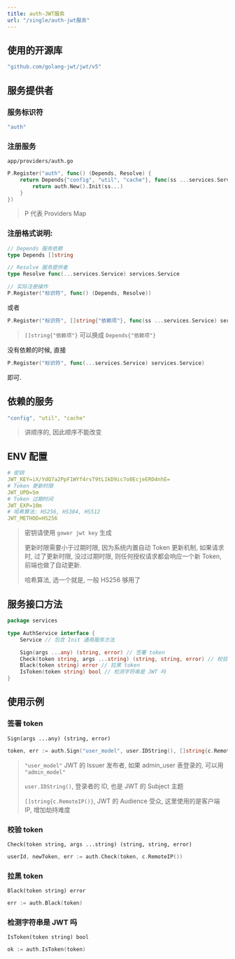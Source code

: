 ```yaml
---
title: auth-JWT服务
url: "/single/auth-jwt服务"
---
```


## 使用的开源库

```yaml
"github.com/golang-jwt/jwt/v5"
```

## 服务提供者

### 服务标识符

```yaml
"auth"
```

### 注册服务

`app/providers/auth.go`

```go
P.Register("auth", func() (Depends, Resolve) {
    return Depends{"config", "util", "cache"}, func(ss ...services.Service) services.Service {
        return auth.New().Init(ss...)
    }
})
```
> P 代表 Providers Map

### 注册格式说明:

```go
// Depends 服务依赖
type Depends []string

// Resolve 服务提供者
type Resolve func(...services.Service) services.Service

// 实际注册操作
P.Register("标识符", func() (Depends, Resolve))
```
或者

```go
P.Register("标识符", []string{"依赖项"}, func(ss ...services.Service) services.Service)
```
> `[]string{"依赖项"}` 可以换成 `Depends{"依赖项"}`

没有依赖的时候, 直接

```go
P.Register("标识符", func(...services.Service) services.Service)
```
即可.


## 依赖的服务

```yaml
"config", "util", "cache"
```
> 讲顺序的, 因此顺序不能改变

## ENV 配置

```yaml
# 密钥
JWT_KEY=iX/YdQ7a2PpF1WYf4rsT9tL1kD9ic7o0EcjeERO4nhE=
# Token 更新时限
JWT_UPD=5m
# Token 过期时间
JWT_EXP=10m
# 哈希算法: HS256, HS384, HS512
JWT_METHOD=HS256
```

> 密钥请使用 `gower jwt key` 生成
>
> 更新时限需要小于过期时限, 因为系统内置自动 Token 更新机制, 如果请求时, 过了更新时限, 没过过期时限, 则任何授权请求都会响应一个新 Token, 前端也做了自动更新.
>
> 哈希算法, 选一个就是, 一般 HS256 够用了

## 服务接口方法

```go
package services

type AuthService interface {
    Service // 包含 Init 通用服务方法

    Sign(args ...any) (string, error) // 签署 token
    Check(token string, args ...string) (string, string, error) // 校验token
    Black(token string) error // 拉黑 token
    IsToken(token string) bool // 检测字符串是 JWT 吗
}
```

## 使用示例

### 签署 token

`Sign(args ...any) (string, error)`

```go
token, err := auth.Sign("user_model", user.IDString(), []string{c.RemoteIP()})
```
> `"user_model"` JWT 的 Issuer 发布者, 如果 admin_user 表登录的, 可以用 `"admin_model"`
>
> `user.IDString()`, 登录者的 ID, 也是 JWT 的 Subject 主题
>
> `[]string{c.RemoteIP()}`, JWT 的 Audience 受众, 这里使用的是客户端 IP, 增加劫持难度

### 校验 token

`Check(token string, args ...string) (string, string, error)`

```go
userId, newToken, err := auth.Check(token, c.RemoteIP())
```

### 拉黑 token

`Black(token string) error`

```go
err := auth.Black(token)
```

### 检测字符串是 JWT 吗

`IsToken(token string) bool`

```go
ok := auth.IsToken(token)
```